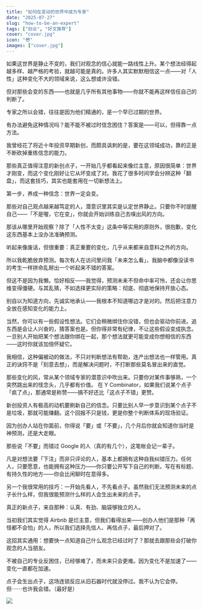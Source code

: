 ```yaml
---
title: "如何在变动的世界中成为专家"
date: "2025-07-27"
slug: "how-to-be-an-expert"
tags: ["创业", "好文推荐"]
cover: "cover.jpg"
icon: "😎"
images: ["cover.jpg"]
---
```

如果这世界是静止不变的，我们对观念的信心就能一路线性上升。某个想法经得起越多样、越严格的考验，就越可能是真的。许多人其实默默相信这一点——对「人性」这种变化不大的领域来说，这么想或许没错。



但对那些会变的东西——也就是几乎所有其他事物——你就不能再这样信任自己的判断了。



专家之所以会错，往往是因为他们精通的，是一个早已过期的世界。



有办法避免这种情况吗？能不能不被过时信念困住？答案是——可以，但得靠一点方法。



我曾经花了将近十年投资早期新创，而颇具讽刺的是，要在这领域成功，靠的正是不断砍掉重练信念的能力。



那些真正值得注意的新创点子，一开始几乎都看起来像烂主意，原因很简单：世界才刚变，而这个变化刚好让它从坏变成了对。我花了很多时间学会分辨这种「翻盘」，而这套技巧，其实也能套用在一切新想法上。



第一步，养成一种信念：世界一定会变。



那些对自己观点越来越笃定的人，潜意识里其实是认定世界静止。只要你不时提醒自己——「不是喔，它在变」，你就会开始训练自己去嗅出风的方向。



那该从哪里开始观察？除了「人性不太变」这条中等实用的原则外，很抱歉，变化这东西基本上没办法准确预测。



听起来像废话，但很重要：真正重要的变化，几乎从来都来自意料之外的方向。



所以我乾脆放弃预测。每次有人在访问里问我「未来怎么看」，我脑中都像没读书的考生一样拼命乱掰出一个听起来不错的答案。



但这不是因为我懒。恰好相反——我觉得，预测未来不但命中率可怜，还会让你思维变得僵硬。与其乱猜，不如选择更实际的策略：彻底、彻底地保持开放心态。



别自以为知道方向，先诚实地承认——我根本不知道哪边才是对的。然后把注意力全放在感知变化的能力上。



当然，你可以有一些假设性想法。它们会稍微绑住你没错，但也会驱动你前进。追东西是会让人兴奋的，猜答案也是。但你得非常有纪律，不让这些假设变成执念。
一旦别人开始把某个想法跟你绑在一起，那个想法就更可能变成你想相信的东西——这时你就该加倍怀疑它。



我相信，这种偏被动的做法，不只对判断想法有帮助，连产出想法也一样管用。真正的诀窍不是「刻意去想」，而是解决问题时，不打断那些莫名冒出来的直觉。



那些变化的风，常从某个领域专家的潜意识中吹出来。只要你对某件事够熟，一个突然跳出来的怪念头，几乎都有价值。
在 Y Combinator，如果我们说某个点子「疯了点」，那通常是称赞——搞不好还比「这点子不错」更赞。



新创投资人有极高的动机要刷新自己的信念。只要比别人早一步意识到某个点子不是垃圾，那就可能赚翻。这个回报不只是钱，更是你整个判断体系的现场验证。



因为创办人站在你面前，你得说「要」或「不要」，几个月后你就会知道你当时是神预测，还是大走眼。



那些说「不要」而错过 Google 的人（真的有几个），这笔帐会记一辈子。



凡是对想法要「下注」而非只评论的人，基本上都拥有这种自我纠错压力。任何人，只要愿意，也能拥有这种压力——你只要公开写下自己的判断。写在有标题、有持久性的地方——你会比闲聊时在意得多。



另一个我很常用的技巧：一开始先看人，不先看点子。虽然我们无法预测未来的点子长什么样，但我很能预测什么样的人会生出未来的点子。



真正的新点子，来自那种：认真、有劲、脑袋够独立的人。



当初我们其实觉得 Airbnb 是烂主意，但我们看得出来——创办人他们是那种「再怪都不会怕」的人，所以我们选择先信人、再信点子，最后押对了。



这招其实通用：想要快一点知道自己什么观念已经过时了？那就去跟那些会打破你观念的人当朋友。



不被自己的专业反困住，已经够难了，而未来只会更难。因为变化不是加速了——变化一直都在加速。



点子会生出点子，这场连锁反应从旧石器时代就没停过。我不认为它会停。
但⋯⋯也许我会错。（最好是）




![](https://prod-files-secure.s3.us-west-2.amazonaws.com/112d0858-5090-4d34-a606-b75eb8d65fd2/46476355-9cf3-4e99-9b7a-3531bc426380/1000202064.png?X-Amz-Algorithm=AWS4-HMAC-SHA256&X-Amz-Content-Sha256=UNSIGNED-PAYLOAD&X-Amz-Credential=ASIAZI2LB466Y5R7Q6YE%2F20250813%2Fus-west-2%2Fs3%2Faws4_request&X-Amz-Date=20250813T062114Z&X-Amz-Expires=3600&X-Amz-Security-Token=IQoJb3JpZ2luX2VjEN%2F%2F%2F%2F%2F%2F%2F%2F%2F%2F%2FwEaCXVzLXdlc3QtMiJGMEQCIGN3gFS%2BInF5OTGSVezo8hmsmYft%2B48pX21UABrVHCEPAiBEHNZn3bbCWR74GmcuvuFH35P1zfA8xs%2FfG%2BOqg3GVRSr%2FAwgnEAAaDDYzNzQyMzE4MzgwNSIMds%2B95lA2URCDhQvLKtwDrvLxvie21QFbRgh%2FumIov5OUlhUbrDSiU2JPX1Ud7kJVVWYiBnHSqF4VWChpo9vxG6fTeHPHkhwvdDIoE0OsdrUvXtE2Qv2WRoz5p8rKthGpojlvTRx3ry8wSkvqJ5vcXgvEPaAcmDW5LN4WU%2BPUAGI2HvJvsVWBmUcNjvlJkTay3WykrmzOdIu%2FstflRi8X3HGY1Jgd4t9bVIDqkpudQGyogK8Mk9Q3pIvxIM0QJbbjXQWgNcpPTixuFSs%2FF6TfPSQnR8LfcE8E4diIRwsitHSpW8nVVGOyP3Kw%2BSfnyuRkzQ6tm3YUehDCPpnYzNWky2j%2FVOjo7lnn4PXLGQhCFst3FeGvKhTgfWAd3%2F3hScKjE%2Bvc9KpHaP8nSiR5IXaDBlhjVIKzxAztx%2FWo9Ql5tiAe0FILTK6C5Qlk6HYPYO9u0lnHKDUZiCalUka7l4jZ7%2FaC2mjuyjfu9s6tGDPn0xMC43XzjNeDdkoO2L4HyeGPu63%2FS1oU%2BH0tlPO3tJ2KjrBdI5sm%2BUcKJ5LNfasFNvdbktdXQPVjeCde%2B%2Flnc2iAh6uH4hs2OgGH3f8l1u%2BeGre6o2ylfYSIWzTd3x%2Frx%2FpTPeu6IByPKLKd5ti6IqkeTdvtvztffww63eMwsdzwxAY6pgHVf2U1X1PCdOz6b7AD1YEtRTrYZ%2B9kjj1Ytv1tSd%2F8fDyu34Y%2B3MK13L8GFt%2BkIJIxDttv1huDCMDuU%2FM4a0Ul6s%2BfWqwAIQqNhTKogng%2FKMV4kpiBNExu%2Fc1Vzjvftb0nl6SytzD0buKk5eOtf4NoDKHBdoxHjfV%2BTSYPbFHjm1vj%2BnlMOKMvXs3kU%2FndwXv%2Bf7Jg7p49N9zLezGOmacgGBta6cxx&X-Amz-Signature=e74affa1acac81d27ca128676275e506edd2a08c80704373a4c7e2072ad846e0&X-Amz-SignedHeaders=host&x-amz-checksum-mode=ENABLED&x-id=GetObject)


